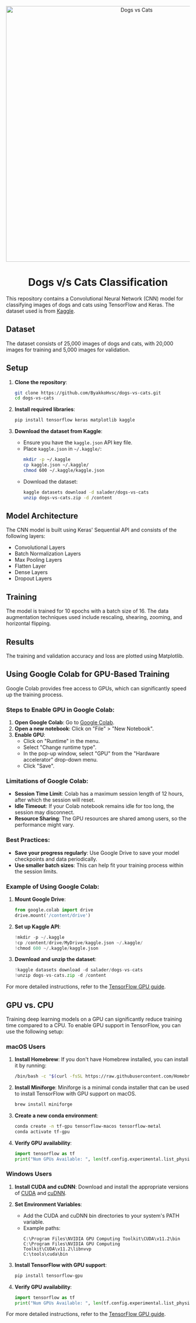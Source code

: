<div align="center">
  <img src="cat_vs_dog.jpg" alt="Dogs vs Cats" style="width: 700px;"/>
    <h1>Dogs v/s Cats Classification
</h1>
</div>

This repository contains a Convolutional Neural Network (CNN) model for classifying images of dogs and cats using TensorFlow and Keras. The dataset used is from [Kaggle](https://www.kaggle.com/datasets/salader/dogs-vs-cats).

## Dataset

The dataset consists of 25,000 images of dogs and cats, with 20,000 images for training and 5,000 images for validation.

## Setup

1. **Clone the repository**:
    ```bash
    git clone https://github.com/ByakkoHvsc/dogs-vs-cats.git
    cd dogs-vs-cats
    ```

2. **Install required libraries**:
    ```bash
    pip install tensorflow keras matplotlib kaggle
    ```

3. **Download the dataset from Kaggle**:
    - Ensure you have the `kaggle.json` API key file.
    - Place `kaggle.json` in `~/.kaggle/`:
      ```bash
      mkdir -p ~/.kaggle
      cp kaggle.json ~/.kaggle/
      chmod 600 ~/.kaggle/kaggle.json
      ```
    - Download the dataset:
      ```bash
      kaggle datasets download -d salader/dogs-vs-cats
      unzip dogs-vs-cats.zip -d /content
      ```

## Model Architecture

The CNN model is built using Keras' Sequential API and consists of the following layers:
- Convolutional Layers
- Batch Normalization Layers
- Max Pooling Layers
- Flatten Layer
- Dense Layers
- Dropout Layers

## Training

The model is trained for 10 epochs with a batch size of 16. The data augmentation techniques used include rescaling, shearing, zooming, and horizontal flipping.

## Results

The training and validation accuracy and loss are plotted using Matplotlib.

## Using Google Colab for GPU-Based Training

Google Colab provides free access to GPUs, which can significantly speed up the training process.

### Steps to Enable GPU in Google Colab:

1. **Open Google Colab**: Go to [Google Colab](https://colab.research.google.com/).
2. **Open a new notebook**: Click on "File" > "New Notebook".
3. **Enable GPU**:
    - Click on "Runtime" in the menu.
    - Select "Change runtime type".
    - In the pop-up window, select "GPU" from the "Hardware accelerator" drop-down menu.
    - Click "Save".

### Limitations of Google Colab:

- **Session Time Limit**: Colab has a maximum session length of 12 hours, after which the session will reset.
- **Idle Timeout**: If your Colab notebook remains idle for too long, the session may disconnect.
- **Resource Sharing**: The GPU resources are shared among users, so the performance might vary.

### Best Practices:

- **Save your progress regularly**: Use Google Drive to save your model checkpoints and data periodically.
- **Use smaller batch sizes**: This can help fit your training process within the session limits.

### Example of Using Google Colab:

1. **Mount Google Drive**: 
    ```python
    from google.colab import drive
    drive.mount('/content/drive')
    ```

2. **Set up Kaggle API**:
    ```python
    !mkdir -p ~/.kaggle
    !cp /content/drive/MyDrive/kaggle.json ~/.kaggle/
    !chmod 600 ~/.kaggle/kaggle.json
    ```

3. **Download and unzip the dataset**:
    ```python
    !kaggle datasets download -d salader/dogs-vs-cats
    !unzip dogs-vs-cats.zip -d /content
    ```

For more detailed instructions, refer to the [TensorFlow GPU guide](https://www.tensorflow.org/install/gpu).

## GPU vs. CPU

Training deep learning models on a GPU can significantly reduce training time compared to a CPU. To enable GPU support in TensorFlow, you can use the following setup:

### macOS Users

1. **Install Homebrew**: If you don't have Homebrew installed, you can install it by running:
    ```bash
    /bin/bash -c "$(curl -fsSL https://raw.githubusercontent.com/Homebrew/install/HEAD/install.sh)"
    ```

2. **Install Miniforge**: Miniforge is a minimal conda installer that can be used to install TensorFlow with GPU support on macOS.
    ```bash
    brew install miniforge
    ```

3. **Create a new conda environment**:
    ```bash
    conda create -n tf-gpu tensorflow-macos tensorflow-metal
    conda activate tf-gpu
    ```

4. **Verify GPU availability**:
    ```python
    import tensorflow as tf
    print("Num GPUs Available: ", len(tf.config.experimental.list_physical_devices('GPU')))
    ```

### Windows Users

1. **Install CUDA and cuDNN**: Download and install the appropriate versions of [CUDA](https://developer.nvidia.com/cuda-downloads) and [cuDNN](https://developer.nvidia.com/cudnn).

2. **Set Environment Variables**:
    - Add the CUDA and cuDNN bin directories to your system's PATH variable.
    - Example paths:
      ```plaintext
      C:\Program Files\NVIDIA GPU Computing Toolkit\CUDA\v11.2\bin
      C:\Program Files\NVIDIA GPU Computing Toolkit\CUDA\v11.2\libnvvp
      C:\tools\cuda\bin
      ```

3. **Install TensorFlow with GPU support**:
    ```bash
    pip install tensorflow-gpu
    ```

4. **Verify GPU availability**:
    ```python
    import tensorflow as tf
    print("Num GPUs Available: ", len(tf.config.experimental.list_physical_devices('GPU')))
    ```

For more detailed instructions, refer to the [TensorFlow GPU guide](https://www.tensorflow.org/install/gpu).
